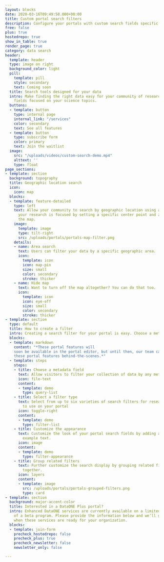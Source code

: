 ```yaml
---
layout: blocks
date: 2020-03-16T09:49:58.000+00:00
title: Custom portal search filters
description: Configure your portals with custom search fields specific to your science topics
free: false
plus: true
hostedrepo: true
show_in_table: true
render_page: true
category: data search
header:
  template: header
  type: image on right
  background_color: light
  pill:
    template: pill
    style: secondary
    text: Coming soon
  title: Search tools designed for your data
  intro: Make finding the right data easy for your community of researchers with search
    fields focused on your science topics.
  buttons:
  - template: button
    type: internal page
    internal_link: "/services"
    color: secondary
    text: See all features
  - template: button
    type: subscribe form
    color: primary
    text: Join the waitlist
  image:
    src: "/uploads/videos/custom-search-demo.mp4"
    alttext: ''
    type: float
page_sections:
- template: section
  background: topography
  title: Geographic location search
  icon:
    icon: map
  blocks:
  - template: feature-detailed
    type: left
    text: Allow your community to search by geographic location using an interactive map. Zoom into the area where
      your research is focused by setting a specific center point and zoom level for
      the map. 
    image:
      template: image
      type: tilt-right
      src: /uploads/portals/portals-map-filter.png
    details:
    - name: Area search
      text: Users can filter your data by a specific geographic area.
      icon:
        template: icon
        icon: map-pin
        size: small
        color: secondary
        stroke: thicker
    - name: Hide map
      text: Want to turn off the map altogether? You can do that too.
      icon:
        template: icon
        icon: eye-off
        size: small
        color: secondary
        stroke: thicker
- template: section
  type: default
  title: How to create a filter
  intro: Creating a search filter for your portal is easy. Choose a metadata field and a filter type, then select a matching icon and text. Mix and match as many filters as you need, and arrange them into groups.  
  blocks:
  - template: markdown
    content: "*These portal features will
    soon be available in the portal editor, but until then, our team can configure
    these portal features behind-the-scenes.*"
  - template: steps
    steps:
    - title: Choose a metadata field
      text: Allow visitors to filter your collection of data by any metadata field of your choice.
      icon: file-text
      content:
      - template: demo
        type: query-list
    - title: Select a filter type
      text: Select from up to six varieties of search filters for researchers
        to use on your portal
      icon: toggle-right
      content:
      - template: demo
        type: filter-list
    - title: Customize the appearance
      text: Customize the look of your portal search fields by adding an icon, a title, and placeholder
        example text.
      icon: image
      content:
      - template: demo
        type: filter-appearance
    - title: Group related filters
      text: Further customize the search display by grouping related filters
        together.
      icon: layers
      content:
      - template: image
        src: /uploads/portals/portals-grouped-filters.png
        type: card
- template: section
  background: major-accent-color
  title: Interested in a DataONE Plus portal?
  intro: Enhanced DataONE services are currently available on a limited basis as part
    of a beta program. Please provide the information below and we’ll get in touch
    when these services are ready for your organization.
  blocks:
  - template: join-form
    precheck_hostedrepo: false
    precheck_plus: true
    precheck_newsletter: false
    newsletter_only: false

---
```

